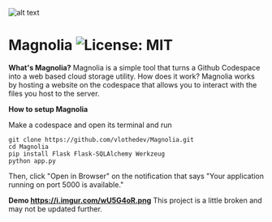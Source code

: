 ![alt text](https://i.imgur.com/FkYwWdp.png)
# Magnolia ![License: MIT](https://img.shields.io/badge/license-MIT%20-blue?style=flat&logo=none)

**What's Magnolia?**
Magnolia is a simple tool that turns a Github Codespace into a web based cloud storage utility. How does it work? Magnolia works by hosting a website on the codespace that allows you to interact with the files you host to the server.


**How to setup Magnolia**

Make a codespace and open its terminal and run

```
git clone https://github.com/vlothedev/Magnolia.git
cd Magnolia
pip install Flask Flask-SQLAlchemy Werkzeug
python app.py
```
Then, click "Open in Browser" on the notification that says "Your application running on port 5000 is available."

**Demo https://i.imgur.com/wU5G4oR.png**
This project is a little broken and may not be updated further.
